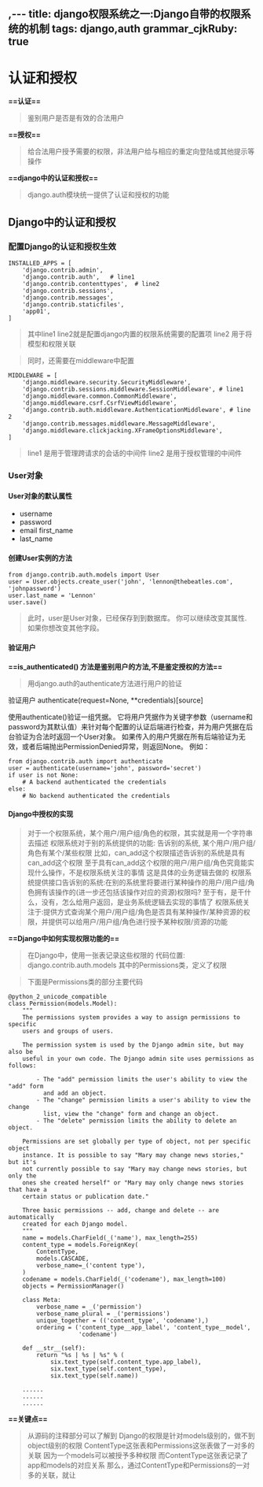 ,---
title: django权限系统之一:Django自带的权限系统的机制
tags: django,auth
grammar_cjkRuby: true
---

# 认证和授权

**==认证==**
> 鉴别用户是否是有效的合法用户

**==授权==**
> 给合法用户授予需要的权限，非法用户给与相应的重定向登陆或其他提示等操作

**==django中的认证和授权==**
> django.auth模块统一提供了认证和授权的功能


## Django中的认证和授权

### 配置Django的认证和授权生效

``` python?linenums
INSTALLED_APPS = [
    'django.contrib.admin',
    'django.contrib.auth',   # line1
    'django.contrib.contenttypes',  # line2
    'django.contrib.sessions',
    'django.contrib.messages',
    'django.contrib.staticfiles',
    'app01',
]
```

> 其中line1 line2就是配置django内置的权限系统需要的配置项
> line2 用于将模型和权限关联

> 同时，还需要在middleware中配置

``` python?linenums
MIDDLEWARE = [
    'django.middleware.security.SecurityMiddleware',
    'django.contrib.sessions.middleware.SessionMiddleware', # line1
    'django.middleware.common.CommonMiddleware',
    'django.middleware.csrf.CsrfViewMiddleware',
    'django.contrib.auth.middleware.AuthenticationMiddleware', # line 2
    'django.contrib.messages.middleware.MessageMiddleware',
    'django.middleware.clickjacking.XFrameOptionsMiddleware',
]
```
> line1 是用于管理跨请求的会话的中间件
> line2 是用于授权管理的中间件

### User对象

#### User对象的默认属性

 - username 
 - password 
 - email first_name 
 - last_name
 
 #### 创建User实例的方法
 

``` python?linenums
from django.contrib.auth.models import User
user = User.objects.create_user('john', 'lennon@thebeatles.com', 'johnpassword')
user.last_name = 'Lennon'
user.save()
```

> 此时，user是User对象，已经保存到到数据库。 你可以继续改变其属性. 如果你想改变其他字段。

#### 验证用户

**==is_authenticated() 方法是鉴别用户的方法,不是鉴定授权的方法==**

> 用django.auth的authenticate方法进行用户的验证

验证用户
authenticate(request=None, **credentials)[source]

使用authenticate()验证一组凭据。 它将用户凭据作为关键字参数（username和password为其默认值）来针对每个配置的认证后端进行检查，并为用户凭据在后台验证为合法时返回一个User对象。 如果传入的用户凭据在所有后端验证为无效，或者后端抛出PermissionDenied异常，则返回None。 例如：

``` python?linenums
from django.contrib.auth import authenticate
user = authenticate(username='john', password='secret')
if user is not None:
    # A backend authenticated the credentials
else:
    # No backend authenticated the credentials
```

#### Django中授权的实现

> 对于一个权限系统，某个用户/用户组/角色的权限，其实就是用一个字符串去描述
> 权限系统对于别的系统提供的功能: 告诉别的系统, 某个用户/用户组/角色有某个/某些权限
> 比如，can_add这个权限描述告诉别的系统是具有can_add这个权限
> 至于具有can_add这个权限的用户/用户组/角色究竟能实现什么操作，不是权限系统关注的事情
> 这是具体的业务逻辑去做的
> 权限系统提供接口告诉别的系统:在别的系统里将要进行某种操作的用户/用户组/角色拥有该操作的(进一步还包括该操作对应的资源)权限吗?
> 至于有，是干什么，没有，怎么给用户返回，是业务系统逻辑去实现的事情了
> 权限系统关注于:提供方式查询某个用户/用户组/角色是否具有某种操作/某种资源的权限，并提供可以给用户/用户组/角色进行授予某种权限/资源的功能

**==Django中如何实现权限功能的==**

> 在Django中，使用一张表记录这些权限的
>  代码位置: django.contrib.auth.models
>  其中的Permissions类，定义了权限

> 下面是Permissions类的部分主要代码
``` python?linenums
@python_2_unicode_compatible
class Permission(models.Model):
    """
    The permissions system provides a way to assign permissions to specific
    users and groups of users.

    The permission system is used by the Django admin site, but may also be
    useful in your own code. The Django admin site uses permissions as follows:

        - The "add" permission limits the user's ability to view the "add" form
          and add an object.
        - The "change" permission limits a user's ability to view the change
          list, view the "change" form and change an object.
        - The "delete" permission limits the ability to delete an object.

    Permissions are set globally per type of object, not per specific object
    instance. It is possible to say "Mary may change news stories," but it's
    not currently possible to say "Mary may change news stories, but only the
    ones she created herself" or "Mary may only change news stories that have a
    certain status or publication date."

    Three basic permissions -- add, change and delete -- are automatically
    created for each Django model.
    """
    name = models.CharField(_('name'), max_length=255)
    content_type = models.ForeignKey(
        ContentType,
        models.CASCADE,
        verbose_name=_('content type'),
    )
    codename = models.CharField(_('codename'), max_length=100)
    objects = PermissionManager()

    class Meta:
        verbose_name = _('permission')
        verbose_name_plural = _('permissions')
        unique_together = (('content_type', 'codename'),)
        ordering = ('content_type__app_label', 'content_type__model',
                    'codename')

    def __str__(self):
        return "%s | %s | %s" % (
            six.text_type(self.content_type.app_label),
            six.text_type(self.content_type),
            six.text_type(self.name))

    ......
	......
	......
```

**==关键点==**

> 从源码的注释部分可以了解到
> Django的权限是针对models级别的，做不到object级别的权限
> ContentType这张表和Permissions这张表做了一对多的关联
> 因为一个models可以被授予多种权限
> 而ContentType这张表记录了app和models的对应关系
> 那么，通过ContentType和Permissions的一对多的关联，就让
